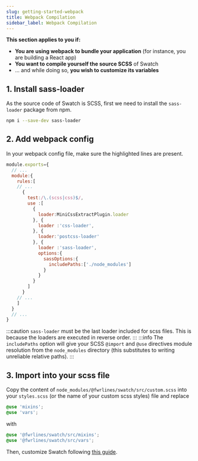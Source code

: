 ```yaml
---
slug: getting-started-webpack
title: Webpack Compilation
sidebar_label: Webpack Compilation
---
```


**This section applies to you if:**
+ **You are using webpack to bundle your application** (for instance, you are building a React app)
+ **You want to compile yourself the source SCSS** of Swatch
+ ... and while doing so, **you wish to customize its variables**

## 1. Install sass-loader 

As the source code of Swatch is SCSS, first we need to install the `sass-loader` package from npm.

```bash
npm i --save-dev sass-loader
```

## 2. Add webpack config

In your webpack config file, make sure the highlighted lines are present.

```jsx {15-22} title="/webpack.config.js"
module.exports={
  // ...
  module:{
    rules:[
    // ...
      {
        test:/\.(scss|css)$/,
        use :[
          {
            loader:MiniCssExtractPlugin.loader
          }, {
            loader :'css-loader',
          }, {
            loader:'postcss-loader'
          }, {
            loader :'sass-loader',
            options:{
              sassOptions:{
                includePaths:['./node_modules']
              }
            }
          }
        ]
      }
    // ...
    ]
  }
  // ...
}

```

:::caution 
`sass-loader` must be the last loader included for scss files. This is because the loaders are executed in reverse order.
:::
:::info
The `includePaths` option will give your SCSS `@import` and `@use` directives module resolution from the `node_modules` directory (this substitutes to writing unreliable relative paths).
:::


## 3. Import into your scss file

Copy the content of `node_modules/@fwrlines/swatch/src/custom.scss` into your `styles.scss` (or the name of your custom scss styles) file and replace

```scss title="src/css/styles.scss"
@use 'mixins';
@use 'vars';
```

with

```scss title="src/css/styles.scss"
@use '@fwrlines/swatch/src/mixins';
@use '@fwrlines/swatch/src/vars';
```

 Then, customize Swatch following [this guide](./advanced-custom-palette).
